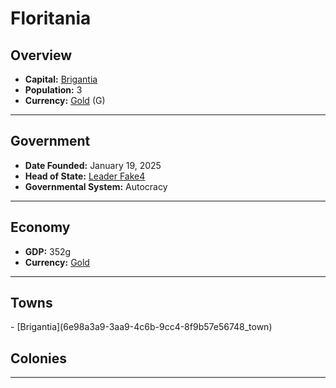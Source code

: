 <!--UNDEDITED FILE, remove this entire line if this file has been edited!-->
# <!--NAME-->Floritania<!--NAME-->

## Overview

- **Capital:** <!--CAPITAL_LINK-->[Brigantia](6e98a3a9-3aa9-4c6b-9cc4-8f9b57e56748_town)<!--CAPITAL_LINK-->
- **Population:** <!--POPULATION-->3<!--POPULATION-->
- **Currency:** <!--CURRENCY_LINK-->[Gold](Gold_currency)<!--CURRENCY_LINK--> (<!--CURRENCY_ABV-->G<!--CURRENCY_ABV-->)

---

## Government

- **Date Founded:** <!--FOUNDED-->January 19, 2025<!--FOUNDED-->
- **Head of State:** <!--LEADER_TITLE_LINK-->[Leader Fake4](Fake4_user)<!--LEADER_TITLE_LINK-->
- **Governmental System:** <!--GOVERNMENT-->Autocracy<!--GOVERNMENT-->

---

## Economy

- **GDP:** <!--GDP-->352g<!--GDP-->
- **Currency:** <!--CURRENCY_LINK-->[Gold](Gold_currency)<!--CURRENCY_LINK-->

---

## Towns

<!--TOWNS-->- [Brigantia](6e98a3a9-3aa9-4c6b-9cc4-8f9b57e56748_town)<!--TOWNS-->

## Colonies

<!--COLONIES--><!--COLONIES-->

---